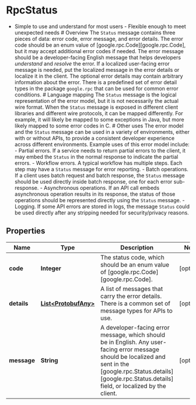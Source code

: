 

# RpcStatus

- Simple to use and understand for most users - Flexible enough to meet unexpected needs  # Overview  The `Status` message contains three pieces of data: error code, error message, and error details. The error code should be an enum value of [google.rpc.Code][google.rpc.Code], but it may accept additional error codes if needed.  The error message should be a developer-facing English message that helps developers *understand* and *resolve* the error. If a localized user-facing error message is needed, put the localized message in the error details or localize it in the client. The optional error details may contain arbitrary information about the error. There is a predefined set of error detail types in the package `google.rpc` that can be used for common error conditions.  # Language mapping  The `Status` message is the logical representation of the error model, but it is not necessarily the actual wire format. When the `Status` message is exposed in different client libraries and different wire protocols, it can be mapped differently. For example, it will likely be mapped to some exceptions in Java, but more likely mapped to some error codes in C.  # Other uses  The error model and the `Status` message can be used in a variety of environments, either with or without APIs, to provide a consistent developer experience across different environments.  Example uses of this error model include:  - Partial errors. If a service needs to return partial errors to the client,     it may embed the `Status` in the normal response to indicate the partial     errors.  - Workflow errors. A typical workflow has multiple steps. Each step may     have a `Status` message for error reporting.  - Batch operations. If a client uses batch request and batch response, the     `Status` message should be used directly inside batch response, one for     each error sub-response.  - Asynchronous operations. If an API call embeds asynchronous operation     results in its response, the status of those operations should be     represented directly using the `Status` message.  - Logging. If some API errors are stored in logs, the message `Status` could     be used directly after any stripping needed for security/privacy reasons.

## Properties

| Name | Type | Description | Notes |
|------------ | ------------- | ------------- | -------------|
|**code** | **Integer** | The status code, which should be an enum value of [google.rpc.Code][google.rpc.Code]. |  [optional] |
|**details** | [**List&lt;ProtobufAny&gt;**](ProtobufAny.md) | A list of messages that carry the error details.  There is a common set of message types for APIs to use. |  [optional] |
|**message** | **String** | A developer-facing error message, which should be in English. Any user-facing error message should be localized and sent in the [google.rpc.Status.details][google.rpc.Status.details] field, or localized by the client. |  [optional] |



